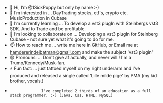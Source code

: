 - 👋 Hi, I’m @1SickPuppy but only by name :-)
- 👀 I’m interested in ... DayTrading stocks, etf's, crypto etc. MusicProduction in Cubase
- 🌱 I’m currently learning ... To develop a vst3 plugIn with Steinbergs vst3 SDK. And to Trade and be profitable.
- 💞️ I’m looking to collaborate on ... Developing a vst3 plugIn for Steinberg Cubase - not sure yet what it's going to do for me.  
- 📫 How to reach me ... write me here in GitHub, or Email me at hamdererindeibatman@gmail.com and make the subject 'vst3 plugin'
- 😄 Pronouns: ... Don't give af actually, and never will.! I'm a Trump/Kennedy/Musk-fan.
- ⚡ Fun fact: ... just tattoed myself on my right underarm and I've produced and released a single called 'Lille milde pige' by PMA (my kid brother, vocals.)
-                   I've completed 2 thirds of an education as a full stack programmer. :-) (Java, Css, HTML, MySQL)

<!---
1SickPuppy/1SickPuppy is a ✨ special ✨ repository because its `README.md` (this file) appears on your GitHub profile.
You can click the Preview link to take a look at your changes.
--->
